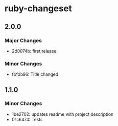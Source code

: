# ruby-changeset

## 2.0.0

### Major Changes

- 2d0074b: first release

### Minor Changes

- fbfdb96: Title changed

## 1.1.0

### Minor Changes

- 1be2702: updates readme with project description
- 01c6474: Tests
